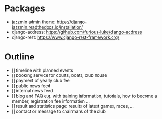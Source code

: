 
# Packages
- jazzmin admin theme: https://django-jazzmin.readthedocs.io/installation/
- django-address: https://github.com/furious-luke/django-address
- django-rest: https://www.django-rest-framework.org/



# Outline
- [] timeline with planned events
- [] booking service for courts, boats, club house
- [] payment of yearly club fee
- [] public news feed
- [] internal news feed
- [] blog and FAQ e.g. with training information, tutorials, how to become a member, registration fee information ...
- [] result and statistics page: results of latest games, races, ...
- [] contact or message to chairmans of the club
